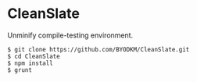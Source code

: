 # CleanSlate

Unminify compile-testing environment.

```
$ git clone https://github.com/BYODKM/CleanSlate.git
$ cd CleanSlate
$ npm install
$ grunt
```
